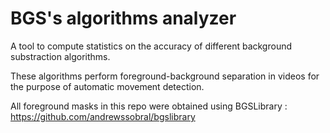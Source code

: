 # BGS's algorithms analyzer

A tool to compute statistics on the accuracy of different background substraction algorithms.

These algorithms perform foreground-background separation in videos for the purpose of automatic movement detection.

All foreground masks in this repo were obtained using BGSLibrary : https://github.com/andrewssobral/bgslibrary